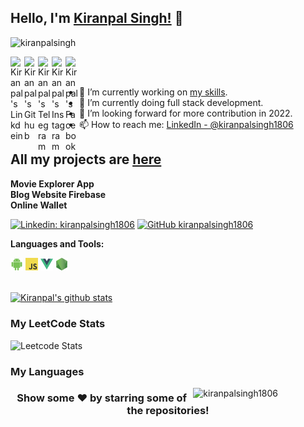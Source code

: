 ## Hello, I'm [Kiranpal Singh!](https://google.com) 👋

<p align="left"> <img src="https://komarev.com/ghpvc/?username=kiranpalsingh1806&label=Views&color=blue&style=plastic" alt="kiranpalsingh" /> </p>

<a href="https://linkedin.com/in/kiranpalsingh1806">
  <img align="left" alt="Kiranpal's Linkdein" width="22px" src="https://cdn.jsdelivr.net/npm/simple-icons@v3/icons/linkedin.svg" />
</a>
<a href="https://github.com/kiranpalsingh1806">
  <img align="left" alt="Kiranpal's Github" width="22px" src="https://cdn.jsdelivr.net/npm/simple-icons@v3/icons/github.svg" />
</a>
<a href="https://t.me/kiranpalsingh1806">
  <img align="left" alt="Kiranpal's Telegram" width="22px" src="https://cdn.jsdelivr.net/npm/simple-icons@v3/icons/telegram.svg" />
</a>
<a href="https://instagram.com/kiranpalsingh24/">
  <img align="left" alt="Kiranpal's Instagram" width="22px" src="https://cdn.jsdelivr.net/npm/simple-icons@v3/icons/instagram.svg" />
</a>
<a href="https://www.facebook.com/kiranpalsingh1806/">
  <img align="left" alt="Kiranpal's Facebook" width="22px" src="https://cdn.jsdelivr.net/npm/simple-icons@v3/icons/facebook.svg" />
</a>

<br/>
<br/> 


- 🔭 I’m currently working on [my skills](https://kiranpalsingh-projects.netlify.app/).
- 🌱 I’m currently doing full stack development.
- 🤔 I’m looking forward for more contribution in 2022.
- 📫 How to reach me: [LinkedIn - @kiranpalsingh1806](https://www.linkedin.com/in/kiranpalsingh1806/)

## All my projects are [here](https://kiranpalsingh-projects.netlify.app/)
**Movie Explorer App**  <br/>
**Blog Website Firebase**  <br/>
**Online Wallet**  <br/>

[![Linkedin: kiranpalsingh1806](https://img.shields.io/badge/-kiranpalsingh1806-blue?style=flat-square&logo=Linkedin&logoColor=white&link=https://www.linkedin.com/in/kiranpalsingh1806/)](https://www.linkedin.com/in/kiranpalsingh1806/)
[![GitHub kiranpalsingh1806](https://img.shields.io/github/followers/kiranpalsingh1806?label=follow&style=social)](https://github.com/kiranpalsingh1806)


**Languages and Tools:**  

<code><img height="20" src="https://raw.githubusercontent.com/github/explore/80688e429a7d4ef2fca1e82350fe8e3517d3494d/topics/android/android.png"></code>
<code><img height="20" src="https://raw.githubusercontent.com/github/explore/80688e429a7d4ef2fca1e82350fe8e3517d3494d/topics/javascript/javascript.png"></code>
<code><img height="20" src="https://raw.githubusercontent.com/github/explore/80688e429a7d4ef2fca1e82350fe8e3517d3494d/topics/vue/vue.png"></code>
<code><img height="20" src="https://raw.githubusercontent.com/github/explore/80688e429a7d4ef2fca1e82350fe8e3517d3494d/topics/nodejs/nodejs.png"></code>   

<br/>
<a href="https://github.com/kiranpalsingh1806">
 <img align="center" src="https://github-readme-stats.vercel.app/api?username=kiranpalsingh1806&show_icons=true&theme=light&line_height=27" alt="Kiranpal's github stats"/>
</a>

### My LeetCode Stats
![Leetcode Stats](https://leetcode.card.workers.dev/?username=kiranpalsingh1806)
<br>
### My Languages
<a>
   <img align="right"  src="https://github-readme-stats.vercel.app/api/top-langs?username=kiranpalsingh1806&show_icons=true&locale=en&layout=compact&theme=nord" alt="kiranpalsingh1806" width="42%"/>
 </a>
<div align="center">

### Show some ❤️ by starring some of the repositories!

</div>
